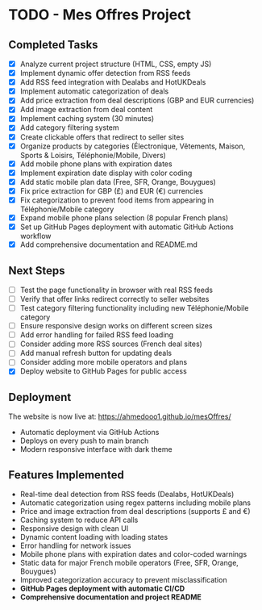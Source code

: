 # TODO - Mes Offres Project

## Completed Tasks
- [x] Analyze current project structure (HTML, CSS, empty JS)
- [x] Implement dynamic offer detection from RSS feeds
- [x] Add RSS feed integration with Dealabs and HotUKDeals
- [x] Implement automatic categorization of deals
- [x] Add price extraction from deal descriptions (GBP and EUR currencies)
- [x] Add image extraction from deal content
- [x] Implement caching system (30 minutes)
- [x] Add category filtering system
- [x] Create clickable offers that redirect to seller sites
- [x] Organize products by categories (Électronique, Vêtements, Maison, Sports & Loisirs, Téléphonie/Mobile, Divers)
- [x] Add mobile phone plans with expiration dates
- [x] Implement expiration date display with color coding
- [x] Add static mobile plan data (Free, SFR, Orange, Bouygues)
- [x] Fix price extraction for GBP (£) and EUR (€) currencies
- [x] Fix categorization to prevent food items from appearing in Téléphonie/Mobile category
- [x] Expand mobile phone plans selection (8 popular French plans)
- [x] Set up GitHub Pages deployment with automatic GitHub Actions workflow
- [x] Add comprehensive documentation and README.md

## Next Steps
- [ ] Test the page functionality in browser with real RSS feeds
- [ ] Verify that offer links redirect correctly to seller websites
- [ ] Test category filtering functionality including new Téléphonie/Mobile category
- [ ] Ensure responsive design works on different screen sizes
- [ ] Add error handling for failed RSS feed loading
- [ ] Consider adding more RSS sources (French deal sites)
- [ ] Add manual refresh button for updating deals
- [ ] Consider adding more mobile operators and plans
- [x] Deploy website to GitHub Pages for public access

## Deployment
The website is now live at: https://ahmedooo1.github.io/mesOffres/
- Automatic deployment via GitHub Actions
- Deploys on every push to main branch
- Modern responsive interface with dark theme

## Features Implemented
- Real-time deal detection from RSS feeds (Dealabs, HotUKDeals)
- Automatic categorization using regex patterns including mobile plans
- Price and image extraction from deal descriptions (supports £ and €)
- Caching system to reduce API calls
- Responsive design with clean UI
- Dynamic content loading with loading states
- Error handling for network issues
- Mobile phone plans with expiration dates and color-coded warnings
- Static data for major French mobile operators (Free, SFR, Orange, Bouygues)
- Improved categorization accuracy to prevent misclassification
- **GitHub Pages deployment with automatic CI/CD**
- **Comprehensive documentation and project README**
